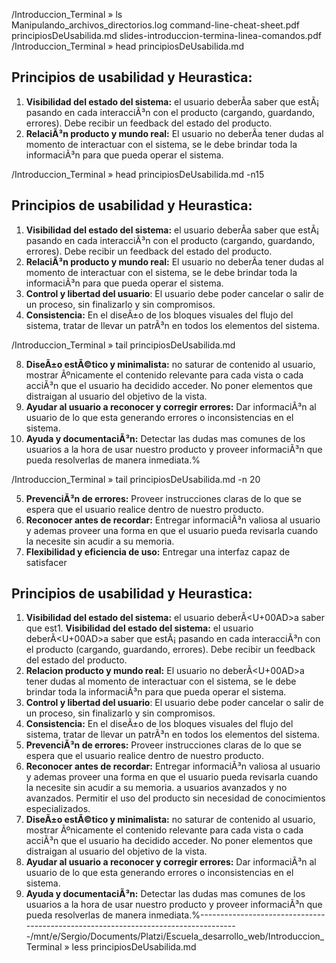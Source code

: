/Introduccion_Terminal » ls    
Manipulando_archivos_directorios.log
command-line-cheat-sheet.pdf
principiosDeUsabilida.md
slides-introduccion-termina-linea-comandos.pdf
/Introduccion_Terminal » head principiosDeUsabilida.md
## Principios de usabilidad y Heurastica:

1. **Visibilidad del estado del sistema:** el usuario deberÃ­a saber que  estÃ¡ pasando en cada interacciÃ³n con el producto (cargando, guardando,  errores). Debe recibir un feedback del estado del producto.
2.  **RelaciÃ³n producto y mundo real:** El usuario no deberÃ­a tener dudas al  momento de interactuar con el sistema, se le debe brindar toda la  informaciÃ³n para que pueda operar el sistema.

/Introduccion_Terminal » head principiosDeUsabilida.md -n15
## Principios de usabilidad y Heurastica:

1. **Visibilidad del estado del sistema:** el usuario deberÃ­a saber que  estÃ¡ pasando en cada interacciÃ³n con el producto (cargando, guardando,  errores). Debe recibir un feedback del estado del producto.
2.  **RelaciÃ³n producto y mundo real:** El usuario no deberÃ­a tener dudas al  momento de interactuar con el sistema, se le debe brindar toda la  informaciÃ³n para que pueda operar el sistema.
3.  **Control y libertad del usuario**: El usuario debe poder cancelar o salir de un proceso, sin finalizarlo y sin compromisos.
4. **Consistencia:** En el diseÃ±o de los bloques visuales del flujo del  sistema, tratar de llevar un patrÃ³n en todos los elementos del sistema.

/Introduccion_Terminal » tail principiosDeUsabilida.md

8. **DiseÃ±o estÃ©tico y minimalista:** no saturar de contenido al usuario,  mostrar Ãºnicamente el contenido relevante para cada vista o cada acciÃ³n  que el usuario ha decidido acceder. No poner elementos que distraigan al usuario del objetivo de la 
vista.
9. **Ayudar al usuario a reconocer y corregir errores:** Dar informaciÃ³n al  usuario de lo que esta generando errores o inconsistencias en el  sistema.
10. **Ayuda y documentaciÃ³n:** Detectar las dudas mas comunes de los  usuarios a la hora de usar nuestro producto y proveer informaciÃ³n que  pueda resolverlas de manera inmediata.%

/Introduccion_Terminal » tail principiosDeUsabilida.md -n 20 

5. **PrevenciÃ³n de errores:** Proveer instrucciones claras de lo que se espera que 
el usuario realice dentro de nuestro producto.
6. **Reconocer antes de recordar:** Entregar informaciÃ³n valiosa al usuario y ademas proveer una forma en que el usuario pueda revisarla cuando la  necesite sin acudir a su memoria.
7. **Flexibilidad y eficiencia de uso:** Entregar una interfaz capaz de  satisfacer 
## Principios de usabilidad y Heurastica:

1. **Visibilidad del estado del sistema:** el usuario deberÃ<U+00AD>a saber que  est1. **Visibilidad del estado del sistema:** el usuario deberÃ<U+00AD>a saber que  estÃ¡ pasando en cada interacciÃ³n con el producto (cargando, guardando,  errores). Debe recibir un feedback del estado del producto.
2.  **Relacion producto y mundo real:** El usuario no deberÃ<U+00AD>a tener dudas al  momento de interactuar con el sistema, se le debe brindar toda la  informaciÃ³n para que pueda operar el sistema.
3.  **Control y libertad del usuario**: El usuario debe poder cancelar o salir de un proceso, sin finalizarlo y sin compromisos.
4. **Consistencia:** En el diseÃ±o de los bloques visuales del flujo del  sistema, tratar de llevar un patrÃ³n en todos los elementos del sistema.
5. **PrevenciÃ³n de errores:** Proveer instrucciones claras de lo que se espera que 
el usuario realice dentro de nuestro producto.
6. **Reconocer antes de recordar:** Entregar informaciÃ³n valiosa al usuario y ademas proveer una forma en que el usuario pueda revisarla cuando la  necesite sin acudir a su memoria.
a usuarios avanzados y no avanzados. Permitir el uso del  producto sin necesidad de 
conocimientos especializados.
8. **DiseÃ±o estÃ©tico y minimalista:** no saturar de contenido al usuario,  mostrar Ãºnicamente el contenido relevante para cada vista o cada acciÃ³n  que el usuario ha decidido acceder. No poner elementos que distraigan al usuario del objetivo de la vista.
9. **Ayudar al usuario a reconocer y corregir errores:** Dar informaciÃ³n al  usuario de lo que esta generando errores o inconsistencias en el  sistema.
10. **Ayuda y documentaciÃ³n:** Detectar las dudas mas comunes de los  usuarios a la hora de usar nuestro producto y proveer informaciÃ³n que  pueda resolverlas de manera inmediata.%------------------------------------------------------------------------------------/mnt/e/Sergio/Documents/Platzi/Escuela_desarrollo_web/Introduccion_Terminal » less principiosDeUsabilida.md
 